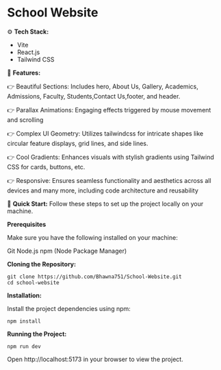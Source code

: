 # School Website 

⚙️ **Tech Stack:**

- Vite
- React.js
- Tailwind CSS

🔋 **Features:**

👉 Beautiful Sections: Includes hero, About Us, Gallery, Academics, Admissions, Faculty, Students,Contact Us,footer, and header.

👉 Parallax Animations: Engaging effects triggered by mouse movement and scrolling

👉 Complex UI Geometry: Utilizes tailwindcss for intricate shapes like circular feature displays, grid lines, and side lines.

👉 Cool Gradients: Enhances visuals with stylish gradients using Tailwind CSS for cards, buttons, etc.

👉 Responsive: Ensures seamless functionality and aesthetics across all devices and many more, including code architecture and reusability

🤸 **Quick Start:**
Follow these steps to set up the project locally on your machine.

**Prerequisites**

Make sure you have the following installed on your machine:

Git
Node.js
npm (Node Package Manager)

**Cloning the Repository:**
```
git clone https://github.com/Bhawna751/School-Website.git
cd school-website
```
**Installation:**

Install the project dependencies using npm:
```
npm install
```
**Running the Project:**
```
npm run dev
```
Open http://localhost:5173 in your browser to view the project.
 
